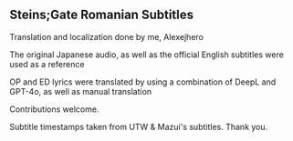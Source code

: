 ## Steins;Gate Romanian Subtitles

Translation and localization done by me, Alexejhero

The original Japanese audio, as well as the official English subtitles were used as a reference

OP and ED lyrics were translated by using a combination of DeepL and GPT-4o, as well as manual translation

Contributions welcome.

Subtitle timestamps taken from UTW & Mazui's subtitles. Thank you.